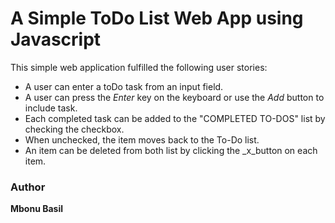 
# A Simple ToDo List Web App using Javascript

This simple web application fulfilled the following user stories:
* A user can enter a toDo task from an input field.
* A user can press the _Enter_ key on the keyboard or use the _Add_ button to include task. 
* Each completed task can be added to the "COMPLETED TO-DOS" list by checking the checkbox.
* When unchecked, the item moves back to the To-Do list.
* An item can be deleted from both list by clicking the _x_button on each item.




### Author

**Mbonu Basil**

